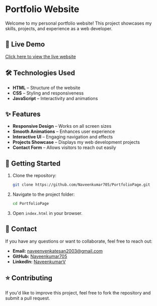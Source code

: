 # Portfolio Website

Welcome to my personal portfolio website! This project showcases my skills, projects, and experience as a web developer.

## 🔗 Live Demo
[Click here to view the live website](https://naveenkumar705.github.io/PortfolioPage/)

## 🛠️ Technologies Used
- **HTML** – Structure of the website
- **CSS** – Styling and responsiveness
- **JavaScript** – Interactivity and animations

## ✨ Features
- **Responsive Design** – Works on all screen sizes
- **Smooth Animations** – Enhances user experience
- **Interactive UI** – Engaging navigation and effects
- **Projects Showcase** – Displays my web development projects
- **Contact Form** – Allows visitors to reach out easily

## 🚀 Getting Started
1. Clone the repository:
   ```sh
   git clone https://github.com/Naveenkumar705/PortfolioPage.git
   ```
2. Navigate to the project folder:
   ```sh
   cd PortfolioPage
   ```
3. Open `index.html` in your browser.

## 📧 Contact
If you have any questions or want to collaborate, feel free to reach out:
- **Email:** [naveenvenkatesan2003@gmail.com](mailto:naveenvenkatesan2003@gmail.com)
- **GitHub:** [Naveenkumar705](https://github.com/Naveenkumar705)
- **LinkedIn:** [NaveenkumarV](https://www.linkedin.com/in/naveenkumarv17)

## ⭐ Contributing
If you'd like to improve this project, feel free to fork the repository and submit a pull request.



